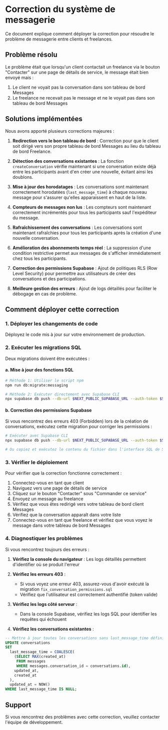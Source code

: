 # Correction du système de messagerie

Ce document explique comment déployer la correction pour résoudre le problème de messagerie entre clients et freelances.

## Problème résolu

Le problème était que lorsqu'un client contactait un freelance via le bouton "Contacter" sur une page de détails de service, le message était bien envoyé mais :

1. Le client ne voyait pas la conversation dans son tableau de bord Messages
2. Le freelance ne recevait pas le message et ne le voyait pas dans son tableau de bord Messages

## Solutions implémentées

Nous avons apporté plusieurs corrections majeures :

1. **Redirection vers le bon tableau de bord** : Correction pour que le client soit dirigé vers son propre tableau de bord Messages au lieu du tableau de bord Freelance.

2. **Détection des conversations existantes** : La fonction `createConversation` vérifie maintenant si une conversation existe déjà entre les participants avant d'en créer une nouvelle, évitant ainsi les doublons.

3. **Mise à jour des horodatages** : Les conversations sont maintenant correctement horodatées (`last_message_time`) à chaque nouveau message pour s'assurer qu'elles apparaissent en haut de la liste.

4. **Compteurs de messages non lus** : Les compteurs sont maintenant correctement incrémentés pour tous les participants sauf l'expéditeur du message.

5. **Rafraîchissement des conversations** : Les conversations sont maintenant rafraîchies pour tous les participants après la création d'une nouvelle conversation.

6. **Amélioration des abonnements temps réel** : La suppression d'une condition restrictive permet aux messages de s'afficher immédiatement chez tous les participants.

7. **Correction des permissions Supabase** : Ajout de politiques RLS (Row Level Security) pour permettre aux utilisateurs de créer des conversations et des participations.

8. **Meilleure gestion des erreurs** : Ajout de logs détaillés pour faciliter le débogage en cas de problème.

## Comment déployer cette correction

### 1. Déployer les changements de code

Déployez le code mis à jour sur votre environnement de production.

### 2. Exécuter les migrations SQL

Deux migrations doivent être exécutées :

#### a. Mise à jour des fonctions SQL

```bash
# Méthode 1: Utiliser le script npm
npm run db:migrate:messaging

# Méthode 2: Exécuter directement avec Supabase CLI
npx supabase db push --db-url $NEXT_PUBLIC_SUPABASE_URL --auth-token $SUPABASE_SERVICE_ROLE_KEY --migration-file ./migrations/add_increment_unread_count.sql
```

#### b. Correction des permissions Supabase

Si vous rencontrez des erreurs 403 (Forbidden) lors de la création de conversations, exécutez cette migration pour corriger les permissions :

```bash
# Exécuter avec Supabase CLI
npx supabase db push --db-url $NEXT_PUBLIC_SUPABASE_URL --auth-token $SUPABASE_SERVICE_ROLE_KEY --migration-file ./migrations/fix_conversation_permissions.sql

# Ou copiez et exécutez le contenu du fichier dans l'interface SQL de Supabase
```

### 3. Vérifier le déploiement

Pour vérifier que la correction fonctionne correctement :

1. Connectez-vous en tant que client
2. Naviguez vers une page de détails de service
3. Cliquez sur le bouton "Contacter" sous "Commander ce service"
4. Envoyez un message au freelance
5. Vérifiez que vous êtes redirigé vers votre tableau de bord client Messages
6. Vérifiez que la conversation apparaît dans votre liste
7. Connectez-vous en tant que freelance et vérifiez que vous voyez le message dans votre tableau de bord Messages

### 4. Diagnostiquer les problèmes

Si vous rencontrez toujours des erreurs :

1. **Vérifiez la console du navigateur** : Les logs détaillés permettent d'identifier où se produit l'erreur

2. **Vérifiez les erreurs 403** :

   - Si vous voyez une erreur 403, assurez-vous d'avoir exécuté la migration `fix_conversation_permissions.sql`
   - Vérifiez que l'utilisateur est correctement authentifié (token valide)

3. **Vérifiez les logs côté serveur** :

   - Dans la console Supabase, vérifiez les logs SQL pour identifier les requêtes qui échouent

4. **Vérifiez les conversations existantes** :

```sql
-- Mettre à jour toutes les conversations sans last_message_time défini
UPDATE conversations
SET
  last_message_time = COALESCE(
    (SELECT MAX(created_at)
     FROM messages
     WHERE messages.conversation_id = conversations.id),
    updated_at,
    created_at
  ),
  updated_at = NOW()
WHERE last_message_time IS NULL;
```

## Support

Si vous rencontrez des problèmes avec cette correction, veuillez contacter l'équipe de développement.
 
 
